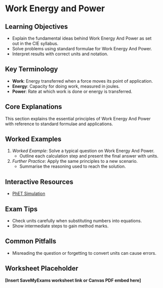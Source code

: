 # Work Energy and Power

## Learning Objectives
- Explain the fundamental ideas behind Work Energy And Power as set out in the CIE syllabus.
- Solve problems using standard formulae for Work Energy And Power.
- Interpret results with correct units and notation.

## Key Terminology
- **Work**: Energy transferred when a force moves its point of application.
- **Energy**: Capacity for doing work, measured in joules.
- **Power**: Rate at which work is done or energy is transferred.

## Core Explanations
This section explains the essential principles of Work Energy And Power with reference to standard formulae and applications.

## Worked Examples
1. *Worked Example*: Solve a typical question on Work Energy And Power.
   - Outline each calculation step and present the final answer with units.
2. *Further Practice*: Apply the same principles to a new scenario.
   - Summarise the reasoning used to reach the solution.

## Interactive Resources
- [PhET Simulation](https://phet.colorado.edu/)

## Exam Tips
- Check units carefully when substituting numbers into equations.
- Show intermediate steps to gain method marks.

## Common Pitfalls
- Misreading the question or forgetting to convert units can cause errors.

## Worksheet Placeholder
**[Insert SaveMyExams worksheet link or Canvas PDF embed here]**
